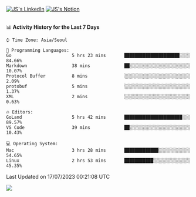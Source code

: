 
[![JS's LinkedIn](https://img.shields.io/badge/LinkedIn-blue?style=for-the-badge&logo=linkedin)](https://www.linkedin.com/in/jaeseung-lee-5a2a32139/) 
[![JS's Notion](https://img.shields.io/badge/Notion-black?style=for-the-badge&logo=notion)](https://bit.ly/ljswiki1) <br><br>
<!-- ![JS's GitHub stats](https://github-readme-stats-lemon-five.vercel.app/api?username=tkxkd0159&hide=contribs,prs,stars,issues&show_icons=true&theme=react&include_all_commits=true)   -->
<!-- ![Top Langs](https://github-readme-stats-lemon-five.vercel.app/api/top-langs/?username=tkxkd0159&layout=compact&hide=jupyter%20notebook,scss,html,css&langs_count=10)  -->


<!--START_SECTION:waka-->
📊 **Activity History for the Last 7 Days** 

```text
⌚︎ Time Zone: Asia/Seoul

💬 Programming Languages: 
Go                       5 hrs 23 mins       █████████████████████░░░░   84.66% 
Markdown                 38 mins             ██░░░░░░░░░░░░░░░░░░░░░░░   10.07% 
Protocol Buffer          8 mins              ░░░░░░░░░░░░░░░░░░░░░░░░░   2.09% 
protobuf                 5 mins              ░░░░░░░░░░░░░░░░░░░░░░░░░   1.37% 
XML                      2 mins              ░░░░░░░░░░░░░░░░░░░░░░░░░   0.63%

🔥 Editors: 
GoLand                   5 hrs 42 mins       ██████████████████████░░░   89.57% 
VS Code                  39 mins             ██░░░░░░░░░░░░░░░░░░░░░░░   10.43%

💻 Operating System: 
Mac                      3 hrs 28 mins       █████████████░░░░░░░░░░░░   54.65% 
Linux                    2 hrs 53 mins       ███████████░░░░░░░░░░░░░░   45.35%

```


 Last Updated on 17/07/2023 00:21:08 UTC
<!--END_SECTION:waka-->

<a href="https://github.com/tkxkd0159/dsalgo">
  <img align="center" src="https://github-readme-stats-lemon-five.vercel.app/api/pin/?username=tkxkd0159&repo=dsalgo&theme=react" />
</a>


<!---
- 🔭 I’m currently working on ...
- 🌱 I’m currently learning blockchain and distributed network
- 👯 I’m looking to collaborate on ...
- 🤔 I’m looking for help with ...
- 💬 Ask me about ...
- 📫 How to reach me: ...
- 😄 Pronouns: ...
- ⚡ Fun fact: ...
-->
